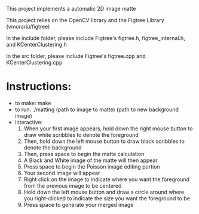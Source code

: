 This project implements a automatic 2D image matte

This project relies on the OpenCV library and the Figtree Library
(vmorariu/figtree)

In the include folder, please include Figtree's figtree.h,
figtree_internal.h, and KCenterClustering.h

In the src folder, please include Figtree's figtree.cpp and
KCenterClustering.cpp

# Instructions:
* to make: make
* to run: ./matting (path to image to matte) (path to new background image)
* interactive:
	1. When your first image appears, hold down the right mouse button to draw white scribbles to denote the foreground
	2. Then, hold down the left mouse button to draw black scribbles to denote the background
	3. Then, press space to begin the matte calculation
	4. A Black and White image of the matte will then appear
	5. Press space to begin the Poisson image editing portion
	6. Your second image will appear
	7. Right click on the image to indicate where you want the foreground from the previous image to be centered
	8. Hold down the left mouse button and draw a circle around where you right-clicked to indicate the size you want the foreground to be 
	9. Press space to generate your merged image
